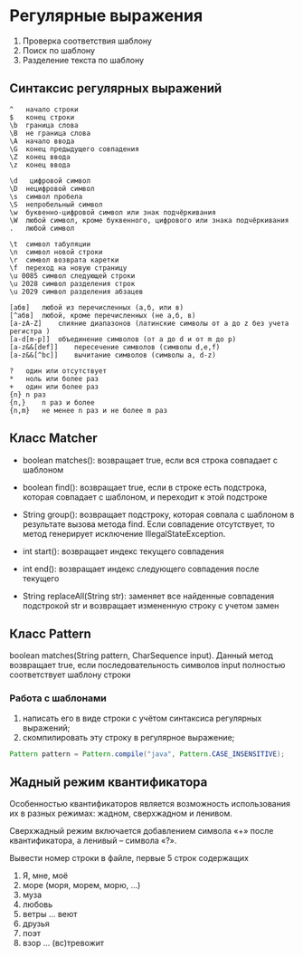 # Регулярные выражения

1. Проверка соответствия шаблону
2. Поиск по шаблону
3. Разделение текста по шаблону

## Синтаксис регулярных выражений

```
^   начало строки
$   конец строки
\b  граница слова
\B  не граница слова
\A  начало ввода
\G  конец предыдущего совпадения
\Z  конец ввода
\z  конец ввода
```

```
\d   цифровой символ
\D  нецифровой символ
\s  символ пробела
\S  непробельный символ
\w  буквенно-цифровой символ или знак подчёркивания
\W  любой символ, кроме буквенного, цифрового или знака подчёркивания
.   любой символ
```

```
\t  символ табуляции
\n  символ новой строки
\r  символ возврата каретки
\f  переход на новую страницу
\u 0085 символ следующей строки
\u 2028 символ разделения строк
\u 2029 символ разделения абзацев
```

```
[абв]   любой из перечисленных (а,б, или в)
[^абв]  любой, кроме перечисленных (не а,б, в)
[a-zA-Z]    слияние диапазонов (латинские символы от a до z без учета регистра )
[a-d[m-p]]  объединение символов (от a до d и от m до p)
[a-z&&[def]]    пересечение символов (символы d,e,f)
[a-z&&[^bc]]    вычитание символов (символы a, d-z)
```

```
?   один или отсутствует
*   ноль или более раз
+   один или более раз
{n} n раз
{n,}    n раз и более
{n,m}   не менее n раз и не более m раз
```

## Класс Matcher

- boolean matches(): возвращает true, если вся строка совпадает с шаблоном

- boolean find(): возвращает true, если в строке есть подстрока, которая совпадает с шаблоном, и переходит к этой подстроке

- String group(): возвращает подстроку, которая совпала с шаблоном в результате вызова метода find. Если совпадение отсутствует, то метод генерирует исключение IllegalStateException.

- int start(): возвращает индекс текущего совпадения

- int end(): возвращает индекс следующего совпадения после текущего

- String replaceAll(String str): заменяет все найденные совпадения подстрокой str и возвращает измененную строку с учетом замен

## Класс Pattern

boolean matches(String pattern, CharSequence input).
Данный метод возвращает true, если последовательность символов input полностью соответствует шаблону строки 

### Работа с шаблонами

1. написать его в виде строки с учётом синтаксиса регулярных выражений;
2. скомпилировать эту строку в регулярное выражение;

```java
Pattern pattern = Pattern.compile("java", Pattern.CASE_INSENSITIVE);
```
## Жадный режим квантификатора

Особенностью квантификаторов является возможность использования их в разных режимах:
жадном, сверхжадном и ленивом. 

Сверхжадный режим включается добавлением символа «+» после квантификатора, 
а ленивый – символа «?».

Вывести номер строки в файле, первые 5 строк содержащих
1. Я, мне, моё
2. море (моря, морем, морю, ...)
3. муза
4. любовь
5. ветры ... веют
6. друзья
7. поэт
8. взор ... (вс)тревожит